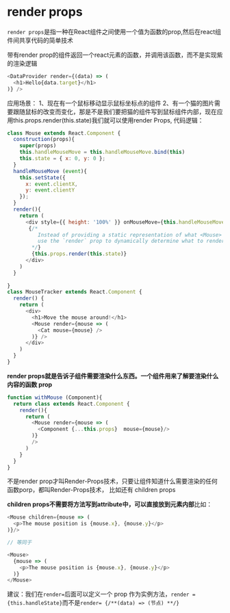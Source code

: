 # render props

`render props`是指一种在React组件之间使用一个值为函数的prop,然后在react组件间共享代码的简单技术

带有render prop的组件返回一个react元素的函数，并调用该函数，而不是实现紫的渲染逻辑

```javascript
<DataProvider render={(data) => (
  <h1>Hello{data.target}</h1>
)} />
```


应用场景：
1、现在有一个鼠标移动显示鼠标坐标点的组件
2、有一个猫的图片需要跟随鼠标的改变而变化，那是不是我们要把猫的组件写到鼠标组件内部，现在应用this.props.render(this.state)我们就可以使用render Props,
代码逻辑：
```javascript
class Mouse extends React.Component {
  construction(props){
    super(props)
    this.handleMouseMove = this.handleMouseMove.bind(this)
    this.state = { x: 0, y: 0 };
  }
  handleMouseMove (event){
    this.setState({
      x: event.clientX,
      y: event.clientY
    });
  }
  render(){
    return (
      <div style={{ height: '100%' }} onMouseMove={this.handleMouseMove}>
       {/*
          Instead of providing a static representation of what <Mouse> renders,
          use the `render` prop to dynamically determine what to render.
        */}
        {this.props.render(this.state)}
      </div>
    )
  }
  
}
class MouseTracker extends React.Component {
  render() {
    return (
      <div>
        <h1>Move the mouse around!</h1>
        <Mouse render={mouse => (
          <Cat mouse={mouse} />
        )} />
      </div>
    )
  }
}
```

**render props就是告诉子组件需要渲染什么东西。一个组件用来了解要渲染什么内容的函数 prop**



```javascript
function withMouse (Component){
  return class extends React.Component {
    render(){
      return (
        <Mouse render={mouse => (
          <Component {...this.props}  mouse={mouse}/>
        )}
        />
      )
    }
  }
}
```

不是render prop才叫Render-Props技术，只要让组件知道什么需要渲染的任何函数porp，都叫Render-Props技术，
比如还有 children props


**children props不需要将方法写到attribute中，可以直接放到元素内部**比如：
```javascript
<Mouse children={mouse => (
  <p>The mouse position is {mouse.x}, {mouse.y}</p>
)}/>

// 等同于

<Mouse>
  {mouse => (
    <p>The mouse position is {mouse.x}, {mouse.y}</p>
  )}
</Mouse>
```
建议：我们在`render=`后面可以定义一个 prop 作为实例方法，`render = {this.handleState}`而不是`render= {/**(data) => (节点) **/}`